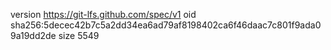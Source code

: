 version https://git-lfs.github.com/spec/v1
oid sha256:5decec42b7c5a2dd34ea6ad79af8198402ca6f46daac7c801f9ada09a19dd2de
size 5549
